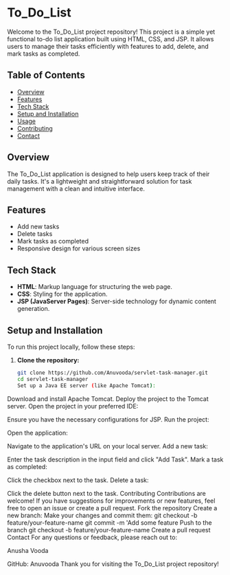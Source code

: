 # To_Do_List

Welcome to the To_Do_List project repository! This project is a simple yet functional to-do list application built using HTML, CSS, and JSP. It allows users to manage their tasks efficiently with features to add, delete, and mark tasks as completed.

## Table of Contents

- [Overview](#overview)
- [Features](#features)
- [Tech Stack](#tech-stack)
- [Setup and Installation](#setup-and-installation)
- [Usage](#usage)
- [Contributing](#contributing)
- [Contact](#contact)

## Overview

The To_Do_List application is designed to help users keep track of their daily tasks. It's a lightweight and straightforward solution for task management with a clean and intuitive interface.

## Features

- Add new tasks
- Delete tasks
- Mark tasks as completed
- Responsive design for various screen sizes

## Tech Stack

- **HTML**: Markup language for structuring the web page.
- **CSS**: Styling for the application.
- **JSP (JavaServer Pages)**: Server-side technology for dynamic content generation.

## Setup and Installation

To run this project locally, follow these steps:

1. **Clone the repository:**
   ```bash
   git clone https://github.com/Anuvooda/servlet-task-manager.git
   cd servlet-task-manager
   Set up a Java EE server (like Apache Tomcat):

Download and install Apache Tomcat.
Deploy the project to the Tomcat server.
Open the project in your preferred IDE:

Ensure you have the necessary configurations for JSP.
Run the project:

Open the application:

Navigate to the application's URL on your local server.
Add a new task:

Enter the task description in the input field and click "Add Task".
Mark a task as completed:

Click the checkbox next to the task.
Delete a task:

Click the delete button next to the task.
Contributing
Contributions are welcome! If you have suggestions for improvements or new features, feel free to open an issue or create a pull request.
Fork the repository
Create a new branch:
Make your changes and commit them:
git checkout -b feature/your-feature-name
git commit -m 'Add some feature
Push to the branch
git checkout -b feature/your-feature-name
Create a pull request
Contact
For any questions or feedback, please reach out to:

Anusha Vooda

GitHub: Anuvooda
Thank you for visiting the To_Do_List project repository!




